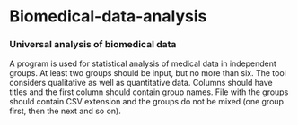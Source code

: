 # Biomedical-data-analysis
### Universal analysis of biomedical data

A program is used for statistical analysis of medical data in independent groups. At least two groups should be input, but no more than six. The tool considers qualitative as well as quantitative data. Columns should have titles and the first column should contain group names. File with the groups should contain CSV extension and the groups do not be mixed (one group first, then the next and so on).  
